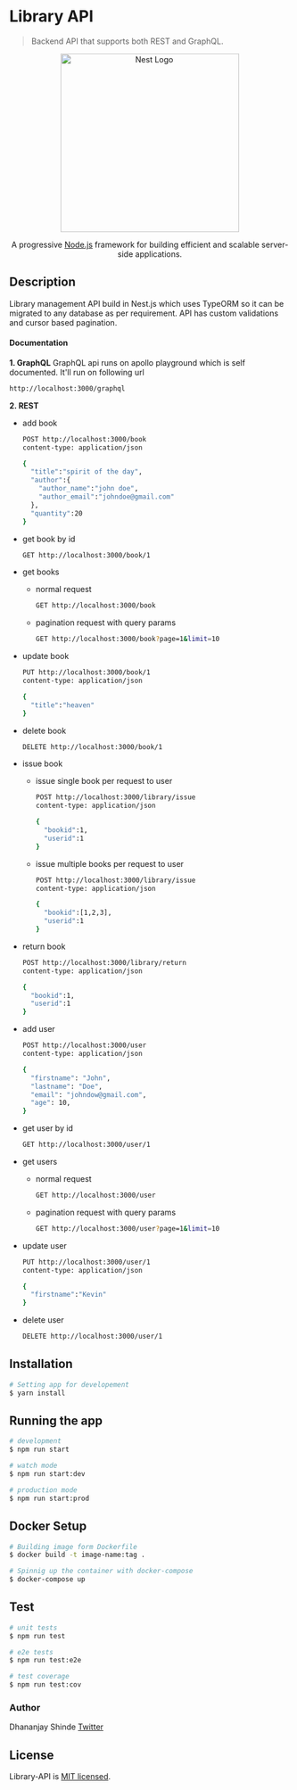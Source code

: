 # Library API

> Backend API that supports both REST and GraphQL.

<p align="center">
  <a href="http://nestjs.com/" target="blank"><img src="https://nestjs.com/img/logo_text.svg" width="320" alt="Nest Logo" /></a>
</p>

[circleci-image]: https://img.shields.io/circleci/build/github/nestjs/nest/master?token=abc123def456
[circleci-url]: https://circleci.com/gh/nestjs/nest

  <p align="center">A progressive <a href="http://nodejs.org" target="_blank">Node.js</a> framework for building efficient and scalable server-side applications.</p>

## Description

Library management API build in Nest.js which uses TypeORM so it can be migrated to any database as per requirement. API has custom validations and cursor based pagination.

#### Documentation

**1. GraphQL**
GraphQL api runs on apollo playground which is self documented. It'll run on following url

```bash
http://localhost:3000/graphql
```

**2. REST**

- add book

  ```bash
  POST http://localhost:3000/book
  content-type: application/json

  {
    "title":"spirit of the day",
    "author":{
      "author_name":"john doe",
      "author_email":"johndoe@gmail.com"
    },
    "quantity":20
  }
  ```

- get book by id
  ```bash
  GET http://localhost:3000/book/1
  ```
- get books
  - normal request
    ```bash
    GET http://localhost:3000/book
    ```
  - pagination request with query params
    ```bash
    GET http://localhost:3000/book?page=1&limit=10
    ```
- update book

  ```bash
  PUT http://localhost:3000/book/1
  content-type: application/json

  {
    "title":"heaven"
  }
  ```

- delete book
  ```bash
  DELETE http://localhost:3000/book/1
  ```
- issue book

  - issue single book per request to user

    ```bash
    POST http://localhost:3000/library/issue
    content-type: application/json

    {
      "bookid":1,
      "userid":1
    }
    ```

  - issue multiple books per request to user

    ```bash
    POST http://localhost:3000/library/issue
    content-type: application/json

    {
      "bookid":[1,2,3],
      "userid":1
    }
    ```

- return book

  ```bash
  POST http://localhost:3000/library/return
  content-type: application/json

  {
    "bookid":1,
    "userid":1
  }
  ```

- add user

  ```bash
  POST http://localhost:3000/user
  content-type: application/json

  {
    "firstname": "John",
    "lastname": "Doe",
    "email": "johndow@gmail.com",
    "age": 10,
  }
  ```

- get user by id
  ```bash
  GET http://localhost:3000/user/1
  ```
- get users
  - normal request
    ```bash
    GET http://localhost:3000/user
    ```
  - pagination request with query params
    ```bash
    GET http://localhost:3000/user?page=1&limit=10
    ```
- update user

  ```bash
  PUT http://localhost:3000/user/1
  content-type: application/json

  {
    "firstname":"Kevin"
  }
  ```

- delete user
  ```bash
  DELETE http://localhost:3000/user/1
  ```

## Installation

```bash
# Setting app for developement
$ yarn install
```

## Running the app

```bash
# development
$ npm run start

# watch mode
$ npm run start:dev

# production mode
$ npm run start:prod
```

## Docker Setup

```bash
# Building image form Dockerfile
$ docker build -t image-name:tag .

# Spinnig up the container with docker-compose
$ docker-compose up
```

## Test

```bash
# unit tests
$ npm run test

# e2e tests
$ npm run test:e2e

# test coverage
$ npm run test:cov
```

### Author

Dhananjay Shinde [Twitter](www.twitter.com/jay.speaks___)

## License

Library-API is [MIT licensed](LICENSE).
